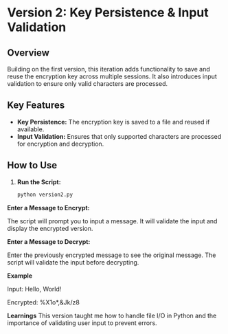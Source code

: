 # Version 2: Key Persistence & Input Validation

## Overview
Building on the first version, this iteration adds functionality to save and reuse the encryption key across multiple sessions. It also introduces input validation to ensure only valid characters are processed.

## Key Features
- **Key Persistence:** The encryption key is saved to a file and reused if available.
- **Input Validation:** Ensures that only supported characters are processed for encryption and decryption.

## How to Use
1. **Run the Script:**
   ```bash
   python version2.py

**Enter a Message to Encrypt:**

The script will prompt you to input a message. It will validate the input and display the encrypted version.

**Enter a Message to Decrypt:**

Enter the previously encrypted message to see the original message. The script will validate the input before decrypting.

**Example**

Input: Hello, World!

Encrypted: %X1o*,&Jk/z8

**Learnings**
This version taught me how to handle file I/O in Python and the importance of validating user input to prevent errors.
